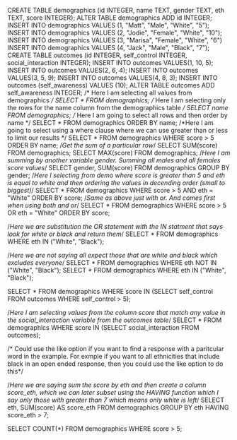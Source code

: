 CREATE TABLE demographics (id INTEGER, name TEXT, gender TEXT, eth TEXT, score INTEGER);
ALTER TABLE demographics
ADD id INTEGER;
INSERT INTO demographics VALUES (1, "Matt", "Male", "White", "5");
INSERT INTO demographics VALUES (2, "Jodie", "Female", "White", "10");
INSERT INTO demographics VALUES (3, "Marisa", "Female", "White", "6")
INSERT INTO demographics VALUES (4, "Jack", "Male", "Black", "7");
CREATE TABLE outcomes (id INTEGER, self_control INTEGER, social_interaction INTEGER);
INSERT INTO outcomes VALUES(1, 10, 5);
INSERT INTO outcomes VALUES(2, 6, 4);
INSERT INTO outcomes VALUES(3, 5, 9);
INSERT INTO outcomes VALUES(4, 8, 3);
INSERT INTO outcomes (self_awareness)
VALUES (10);
ALTER TABLE outcomes
ADD self_awareness INTEGER;
/* Here I am selecting all values from demographics */
SELECT * FROM demographics;
/* Here I am selecting only the rows for the name column from the demographics table */
SELECT name FROM demographics;
/* Here I am going to select all rows and then order by name */
SELECT * FROM demographics ORDER BY name;
/*Here I am going to select using a where clause where we can use greater than or less to limit our results */
SELECT * FROM demographics WHERE score > 5 ORDER BY name;
/*Get the sum of a particular row*/
SELECT SUM(score) FROM demographics;
SELECT MAX(score) FROM demographics;
/*Here I am summing by another variable gender.  Summing all males and all females score values*/
SELECT gender, SUM(score) FROM demographics GROUP BY gender;
/*Here I selecting from demo where score is greater than 5 and eth is equal to white and then ordering the values in decending order (small to biggest)*/
SELECT * FROM demographics WHERE score > 5 AND eth = "White" ORDER BY score;
/*Same as above just with or.  And comes first when using both and or*/
SELECT * FROM demographics WHERE score > 5 OR eth = "White" ORDER BY score;

/*Here we are substitution the OR statement with the IN statment that says look for white or black and return them*/
SELECT * FROM demographics WHERE eth IN ("White", "Black");

/*Here we are not saying all expect those that are white and black which excludes everyone*/
SELECT * FROM demographics WHERE eth NOT IN ("White", "Black");
SELECT * FROM demographics WHERE eth IN ("White", "Black");

SELECT * FROM demographics WHERE score IN (SELECT self_control FROM outcomes WHERE self_control > 5);

/*Here I am selecting values from the column score that match any value in the social_interaction variable from the outcomes table*/
SELECT * FROM demographics WHERE score IN (SELECT social_interaction FROM outcomes);

/* Could use the like option if you want to find a response with a paritcular word in the example.  For exmple if you want to all ethnicities that include black in an open ended response, then you could use the like option to do this*/

/*Here we are saying sum the score by eth and then create a column score_eth, which we can later subset using the HAVING function which I say only those with greater than 7 which means only white is left*/
SELECT eth, SUM(score) AS score_eth FROM demographics GROUP BY eth HAVING score_eth > 7; 

SELECT COUNT(*) FROM demographics WHERE score > 5;
